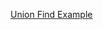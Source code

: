 [Union Find Example](https://leetcode.com/problems/the-earliest-moment-when-everyone-become-friends/description/?envType=company&envId=google&favoriteSlug=google-three-months)